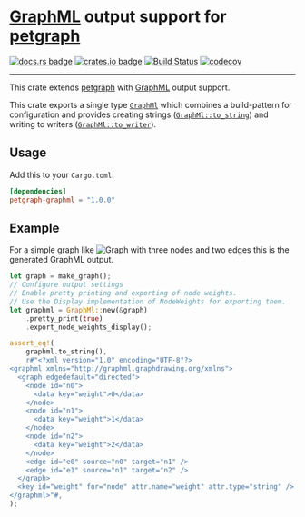 # [GraphML][graphmlwebsite] output support for [petgraph]

[![docs.rs badge](https://docs.rs/petgraph-graphml/badge.svg)](https://docs.rs/petgraph-graphml/)
[![crates.io badge](https://img.shields.io/crates/v/petgraph-graphml.svg)](https://crates.io/crates/petgraph-graphml/)
[![Build Status](https://travis-ci.com/jonasbb/petgraph-graphml.svg?branch=master)](https://travis-ci.com/jonasbb/petgraph-graphml)
[![codecov](https://codecov.io/gh/jonasbb/petgraph-graphml/branch/master/graph/badge.svg)](https://codecov.io/gh/jonasbb/petgraph-graphml)

---

This crate extends [petgraph][] with [GraphML][graphmlwebsite] output support.

This crate exports a single type [`GraphMl`] which combines a build-pattern for configuration and provides creating strings ([`GraphMl::to_string`]) and writing to writers ([`GraphMl::to_writer`]).

## Usage

Add this to your `Cargo.toml`:

```toml
[dependencies]
petgraph-graphml = "1.0.0"
```

## Example

For a simple graph like ![Graph with three nodes and two edges](https://github.com/jonasbb/petgraph-graphml/tree/master/doc/graph.png) this is the generated GraphML output.

```rust
let graph = make_graph();
// Configure output settings
// Enable pretty printing and exporting of node weights.
// Use the Display implementation of NodeWeights for exporting them.
let graphml = GraphMl::new(&graph)
    .pretty_print(true)
    .export_node_weights_display();

assert_eq!(
    graphml.to_string(),
    r#"<?xml version="1.0" encoding="UTF-8"?>
<graphml xmlns="http://graphml.graphdrawing.org/xmlns">
  <graph edgedefault="directed">
    <node id="n0">
      <data key="weight">0</data>
    </node>
    <node id="n1">
      <data key="weight">1</data>
    </node>
    <node id="n2">
      <data key="weight">2</data>
    </node>
    <edge id="e0" source="n0" target="n1" />
    <edge id="e1" source="n1" target="n2" />
  </graph>
  <key id="weight" for="node" attr.name="weight" attr.type="string" />
</graphml>"#,
);
```

[`GraphMl`]: https://docs.rs/petgraph-graphml/*/petgraph_graphml/struct.GraphMl.html
[`GraphMl::to_string`]: https://docs.rs/petgraph-graphml/*/petgraph_graphml/struct.GraphMl.html#method.to_string
[`GraphMl::to_writer`]: https://docs.rs/petgraph-graphml/*/petgraph_graphml/struct.GraphMl.html#method.to_writer
[graphmlwebsite]: http://graphml.graphdrawing.org/
[petgraph]: https://docs.rs/petgraph/

